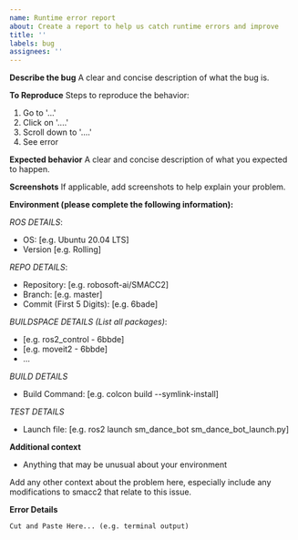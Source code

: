 ```yaml
---
name: Runtime error report
about: Create a report to help us catch runtime errors and improve
title: ''
labels: bug
assignees: ''
---
```


**Describe the bug**
A clear and concise description of what the bug is.

**To Reproduce**
Steps to reproduce the behavior:
1. Go to '...'
2. Click on '....'
3. Scroll down to '....'
4. See error

**Expected behavior**
A clear and concise description of what you expected to happen.

**Screenshots**
If applicable, add screenshots to help explain your problem.

**Environment (please complete the following information):**

*ROS DETAILS*:
- OS: [e.g. Ubuntu 20.04 LTS]
- Version [e.g. Rolling]

*REPO DETAILS*:
- Repository: [e.g. robosoft-ai/SMACC2]
- Branch: [e.g. master]
- Commit (First 5 Digits): [e.g. 6bade]

*BUILDSPACE DETAILS (List all packages)*:
- [e.g. ros2_control - 6bbde]
- [e.g. moveit2 - 6bbde]
- ...

*BUILD DETAILS*
- Build Command: [e.g. colcon build --symlink-install]

*TEST DETAILS*
- Launch file: [e.g. ros2 launch sm_dance_bot sm_dance_bot_launch.py]


**Additional context**
- Anything that may be unusual about your environment

Add any other context about the problem here, especially include any modifications to smacc2 that relate to this issue.


**Error Details**
```
Cut and Paste Here... (e.g. terminal output)
```
